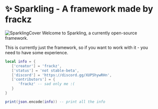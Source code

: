 # ✨ Sparkling - A framework made by frackz
![SparklingCover](https://i.imgur.com/xkhwt2F.png)
Welcome to Sparkling, a currently open-source framework.

This is currently just the framework, so if you want to work with it - you need to have some experience.

```lua
local info = {
   ['creator'] = 'frackz',
   ['status'] = 'not stable-beta',
   ['discord'] = 'https://discord.gg/XUP5hywRHn',
   ['contributors'] = {
      'frackz' -- sad only me :(
   }
}

print(json.encode(info)) -- print all the info
```
